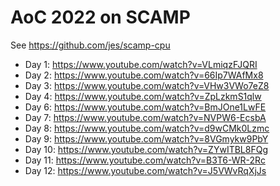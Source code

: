 # AoC 2022 on SCAMP

See https://github.com/jes/scamp-cpu

 - Day 1: https://www.youtube.com/watch?v=VLmiqzFJQRI
 - Day 2: https://www.youtube.com/watch?v=66Ip7WAfMx8
 - Day 3: https://www.youtube.com/watch?v=VHw3VWo7eZ8
 - Day 4: https://www.youtube.com/watch?v=ZpLzkmS1qlw
 - Day 6: https://www.youtube.com/watch?v=BmJOne1LwFE
 - Day 7: https://www.youtube.com/watch?v=NVPW6-EcsbA
 - Day 8: https://www.youtube.com/watch?v=d9wCMk0Lzmc
 - Day 9: https://www.youtube.com/watch?v=8VGmykw9PbY
 - Day 10: https://www.youtube.com/watch?v=ZYwITBL8FQg
 - Day 11: https://www.youtube.com/watch?v=B3T6-WR-2Rc
 - Day 12: https://www.youtube.com/watch?v=J5VWvRqXjJs
